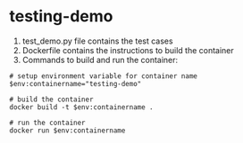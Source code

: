 # testing-demo

1. test_demo.py file contains the test cases
2. Dockerfile contains the instructions to build the container
3. Commands to build and run the container:

```
# setup environment variable for container name
$env:containername="testing-demo"

# build the container
docker build -t $env:containername .

# run the container
docker run $env:containername
```




